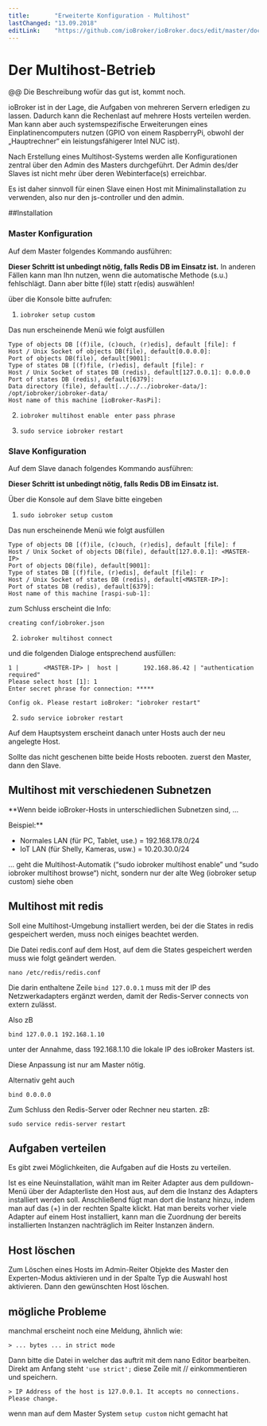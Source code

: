 ```yaml
---
title:       "Erweiterte Konfiguration - Multihost"
lastChanged: "13.09.2018"
editLink:    "https://github.com/ioBroker/ioBroker.docs/edit/master/docs/config/multihost.md"
---
```


# Der Multihost-Betrieb
@@ Die Beschreibung wofür das gut ist, kommt noch.

ioBroker ist in der Lage, die Aufgaben von mehreren Servern erledigen zu lassen. Dadurch kann die Rechenlast auf mehrere Hosts verteilen werden. 
Man kann aber auch systemspezifische Erweiterungen eines Einplatinencomputers nutzen (GPIO von einem RaspberryPi, obwohl der „Hauptrechner“ 
ein leistungsfähigerer Intel NUC ist).

Nach Erstellung eines Multihost-Systems werden alle Konfigurationen zentral über den Admin des Masters durchgeführt. Der Admin des/der Slaves 
ist nicht mehr über deren Webinterface(s) erreichbar.

Es ist daher sinnvoll für einen Slave einen Host mit Minimalinstallation zu verwenden, also nur den js-controller und den admin.


##Installation

### Master Konfiguration
Auf dem Master folgendes Kommando ausführen:

**Dieser Schritt ist unbedingt nötig, falls Redis DB im Einsatz ist.**
In anderen Fällen kann man Ihn nutzen, wenn die automatische Methode (s.u.) fehlschlägt. Dann aber bitte f(ile) statt r(edis) auswählen!

über die Konsole bitte aufrufen:

1.  `iobroker setup custom`

Das nun erscheinende Menü wie folgt ausfüllen

  ```
  Type of objects DB [(f)ile, (c)ouch, (r)edis], default [file]: f
  Host / Unix Socket of objects DB(file), default[0.0.0.0]:
  Port of objects DB(file), default[9001]:
  Type of states DB [(f)file, (r)edis], default [file]: r
  Host / Unix Socket of states DB (redis), default[127.0.0.1]: 0.0.0.0
  Port of states DB (redis), default[6379]:
  Data directory (file), default[../../../iobroker-data/]: /opt/iobroker/iobroker-data/
  Host name of this machine [ioBroker-RasPi]:
  ```

2. `iobroker multihost enable`
  ``` enter pass phrase```

3. `sudo service iobroker restart`


### Slave Konfiguration
Auf dem Slave danach folgendes Kommando ausführen:

**Dieser Schritt ist unbedingt nötig, falls Redis DB im Einsatz ist.**

Über die Konsole auf dem Slave bitte eingeben
1. `sudo iobroker setup custom`


Das nun erscheinende Menü wie folgt ausfüllen

```
Type of objects DB [(f)ile, (c)ouch, (r)edis], default [file]: f
Host / Unix Socket of objects DB(file), default[127.0.0.1]: <MASTER-IP>
Port of objects DB(file), default[9001]:
Type of states DB [(f)file, (r)edis], default [file]: r
Host / Unix Socket of states DB (redis), default[<MASTER-IP>]:
Port of states DB (redis), default[6379]:
Host name of this machine [raspi-sub-1]:
```
zum Schluss erscheint die Info:
```
creating conf/iobroker.json
```


2. `iobroker multihost connect`

und die folgenden Dialoge entsprechend ausfüllen:
```
1 |       <MASTER-IP> |  host |       192.168.86.42 | "authentication required"
Please select host [1]: 1
Enter secret phrase for connection: *****

Config ok. Please restart ioBroker: "iobroker restart"
```

2. `sudo service iobroker restart`




Auf dem Hauptsystem erscheint danach unter Hosts auch der neu angelegte Host.

Sollte das nicht geschenen bitte beide Hosts rebooten. zuerst den Master, dann den Slave.


## Multihost mit verschiedenen Subnetzen

**Wenn beide ioBroker-Hosts in unterschiedlichen Subnetzen sind, …

Beispiel:**

* Normales LAN (für PC, Tablet, use.) = 192.168.178.0/24
* IoT LAN (für Shelly, Kameras, usw.) = 10.20.30.0/24

… geht die Multihost-Automatik (“sudo iobroker multihost enable” und “sudo iobroker multihost browse“) nicht, sondern nur der alte Weg (iobroker setup custom) siehe oben



## Multihost mit redis
Soll eine Multihost-Umgebung installiert werden, bei der die  States in redis gespeichert werden, muss noch einiges beachtet werden.

Die Datei redis.conf auf dem Host, auf dem die States gespeichert werden muss wie folgt geändert werden.

```
nano /etc/redis/redis.conf
```

Die darin enthaltene Zeile `bind 127.0.0.1` muss mit der IP des Netzwerkadapters ergänzt werden, damit der Redis-Server connects von extern zulässt. 

Also zB
```
bind 127.0.0.1 192.168.1.10
```

unter der Annahme, dass 192.168.1.10 die lokale IP des ioBroker Masters ist.

Diese Anpassung ist nur am Master nötig.

Alternativ geht auch

```
bind 0.0.0.0
```

Zum Schluss den Redis-Server oder Rechner neu starten. zB:

```
sudo service redis-server restart
```

## Aufgaben verteilen
Es gibt zwei Möglichkeiten, die Aufgaben auf die Hosts zu verteilen.

Ist es eine Neuinstallation, wählt man im Reiter Adapter aus dem pulldown-Menü über der Adapterliste den Host aus, auf dem die Instanz des Adapters installiert werden soll. 
Anschließend fügt man dort die Instanz hinzu, indem man auf das (+) in der rechten Spalte klickt.
Hat man bereits vorher viele Adapter auf einem Host installiert, kann man die Zuordnung der bereits installierten Instanzen nachträglich im Reiter Instanzen ändern.



## Host löschen
Zum Löschen eines Hosts im Admin-Reiter Objekte des Master den Experten-Modus aktivieren und in der Spalte Typ die Auswahl host aktivieren. Dann den gewünschten Host löschen.





## mögliche Probleme
manchmal erscheint noch eine Meldung, ähnlich wie:

```> ... bytes ... in strict mode```

Dann bitte die Datei in welcher das auftrit mit dem nano Editor bearbeiten. Direkt am Anfang steht `'use strict';` diese Zeile mit // einkommentieren und speichern.

```> IP Address of the host is 127.0.0.1. It accepts no connections. Please change.```

wenn man auf dem Master System ``` setup custom ```  nicht gemacht hat




